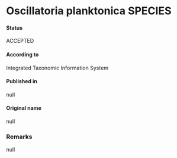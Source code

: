 Oscillatoria planktonica SPECIES
=======

#### Status
ACCEPTED

#### According to
Integrated Taxonomic Information System

#### Published in
null

#### Original name
null

### Remarks
null